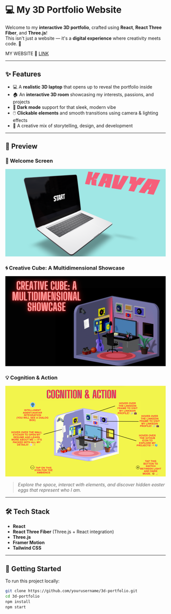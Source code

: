 # 💻 My 3D Portfolio Website

Welcome to my **interactive 3D portfolio**, crafted using **React**, **React Three Fiber**, and **Three.js**!  
This isn't just a website — it's a **digital experience** where creativity meets code. 🚀

MY WEBSITE 💫 [LINK](https://kavya-choudhary-portfolio.netlify.app)

---

## ✨ Features

- 💻 A **realistic 3D laptop** that opens up to reveal the portfolio inside
- 🏠 An **interactive 3D room** showcasing my interests, passions, and projects
- 🌙 **Dark mode** support for that sleek, modern vibe
- 🖱️ **Clickable elements** and smooth transitions using camera & lighting effects
- 🎯 A creative mix of storytelling, design, and development

---

## 📸 Preview

### 🧠 Welcome Screen
![Wwlcome Screen](./assets/1.png)

### 🌀 Creative Cube: A Multidimensional Showcase
![Creative Cube](./assets/2.png)

### 💡 Cognition & Action
![Cognition and Features](./assets/3.png)

> _Explore the space, interact with elements, and discover hidden easter eggs that represent who I am._

---

## 🛠️ Tech Stack

- **React**
- **React Three Fiber** (Three.js + React integration)
- **Three.js**
- **Framer Motion**
- **Tailwind CSS**

---

## 🚀 Getting Started

To run this project locally:

```bash
git clone https://github.com/yourusername/3d-portfolio.git
cd 3d-portfolio
npm install
npm start
